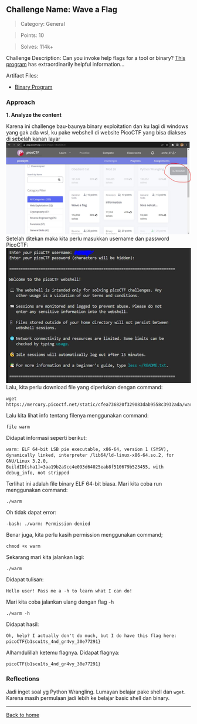 ## Challenge Name: Wave a Flag
>Category: General

>Points: 10

>Solves: 114k+

Challenge Description: 
Can you invoke help flags for a tool or binary? 
[This program](https://mercury.picoctf.net/static/cfea736820f329083dab9558c3932ada/warm) has extraordinarily helpful information...

Artifact Files:
* [Binary Program](https://mercury.picoctf.net/static/cfea736820f329083dab9558c3932ada/warm)

### Approach

**1. Analyze the content**

Karena ini challenge bau-baunya binary exploitation dan ku lagi di windows yang gak ada wsl, ku pake webshell di website PicoCTF yang bisa diakses di sebelah kanan layar
![webshell toolbar](Wave%20a%20flag-1.JPG)
Setelah ditekan maka kita perlu masukkan username dan password PicoCTF:
![login](Wave%20a%20flag-2.JPG)
Lalu, kita perlu download file yang diperlukan dengan command:
```
wget https://mercury.picoctf.net/static/cfea736820f329083dab9558c3932ada/warm
```
Lalu kita lihat info tentang filenya menggunakan command:
```
file warm
```
Didapat informasi seperti berikut:
```
warm: ELF 64-bit LSB pie executable, x86-64, version 1 (SYSV), dynamically linked, interpreter /lib64/ld-linux-x86-64.so.2, for GNU/Linux 3.2.0, BuildID[sha1]=3aa19b2a9cc4e093d64025eab8f510679b523455, with debug_info, not stripped
```
Terlihat ini adalah file binary ELF 64-bit biasa. Mari kita coba run menggunakan command:
```
./warm
```
Oh tidak dapat error:
```
-bash: ./warm: Permission denied
```
Benar juga, kita perlu kasih permission menggunakan command;
```
chmod +x warm
```
Sekarang mari kita jalankan lagi:
```
./warm
```
Didapat tulisan:
```
Hello user! Pass me a -h to learn what I can do!
```
Mari kita coba jalankan ulang dengan flag -h
```
./warm -h
```
Didapat hasil:
```
Oh, help? I actually don't do much, but I do have this flag here: picoCTF{b1scu1ts_4nd_gr4vy_30e77291}
```
Alhamdulillah ketemu flagnya. Didapat flagnya:
```
picoCTF{b1scu1ts_4nd_gr4vy_30e77291}
```

### Reflections
Jadi inget soal yg Python Wrangling. Lumayan belajar pake shell dan `wget`. Karena masih permulaan jadi lebih ke belajar basic shell dan binary.

---
[Back to home](../Readme.md)
